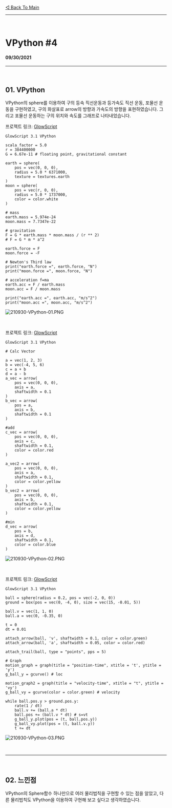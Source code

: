 [◁ Back To Main][backtomain]

---
<br>

# VPython #4
#### 09/30/2021

---

<br>

## 01. VPython
VPython의 sphere를 이용하여 구의 등속 직선운동과 등가속도 직선 운동, 포물선 운동을 구현하였고, 구의 화살표로 arrow의 방향과 가속도의 방향을 표현하였습니다. 그리고 포물선 운동하는 구의 위치와 속도를 그래프로 나타내었습니다.
<br>

프로젝트 링크: [GlowScript][ProjectLink0]
```
GlowScript 3.1 VPython

scala_factor = 5.0
r = 384400000
G = 6.67e-11 # floating point, gravitational constant

earth = sphere(
    pos = vec(0, 0, 0),
    radius = 5.0 * 6371000,
    texture = textures.earth
)
moon = sphere(
    pos = vec(r, 0, 0),
    radius = 5.0 * 1737000,
    color = color.white
)

# mass
earth.mass = 5.974e-24
moon.mass = 7.7347e-22

# gravitation
F = G * earth.mass * moon.mass / (r ** 2)
# F = G * m * a^2

earth.force = F
moon.force = -F

# Newton's Third law
print("earth.force =", earth.force, "N")
print("moon.force =", moon.force, "N")

# acceleration f=ma
earth.acc = F / earth.mass
moon.acc = F / moon.mass

print("earth.acc =", earth.acc, "m/s^2")
print("moon.acc =", moon.acc, "m/s^2")
```
![210930-VPython-01.PNG](../../static/210930-VPython-01.PNG "210930-VPython-01")

<br>

프로젝트 링크: [GlowScript][ProjectLink1]
```
GlowScript 3.1 VPython

# Calc Vector

a = vec(1, 2, 3)
b = vec(-4, 5, 6)
c = a + b
d = a - b
a_vec = arrow(
    pos = vec(0, 0, 0),
    axis = a,
    shaftwidth = 0.1
)
b_vec = arrow(
    pos = a,
    axis = b,
    shaftwidth = 0.1
)

#add
c_vec = arrow(
    pos = vec(0, 0, 0),
    axis = c,
    shaftwidth = 0.1,
    color = color.red
)

a_vec2 = arrow(
    pos = vec(0, 0, 0),
    axis = a,
    shaftwidth = 0.1,
    color = color.yellow
)
b_vec2 = arrow(
    pos = vec(0, 0, 0),
    axis = b,
    shaftwidth = 0.1,
    color = color.yellow
)

#min
d_vec = arrow(
    pos = b,
    axis = d,
    shaftwidth = 0.1,
    color = color.blue
)
```
![210930-VPython-02.PNG](../../static/210930-VPython-02.PNG "210930-VPython-02")

<br>

프로젝트 링크: [GlowScript][ProjectLink2]
```
GlowScript 3.1 VPython

ball = sphere(radius = 0.2, pos = vec(-2, 0, 0))
ground = box(pos = vec(0, -4, 0), size = vec(15, -0.01, 5))

ball.v = vec(1, 1, 0)
ball.a = vec(0, -0.35, 0)

t = 0
dt = 0.01

attach_arrow(ball, 'v', shaftwidth = 0.1, color = color.green)
attach_arrow(ball, 'a', shaftwidth = 0.05, color = color.red)

attach_trail(ball, type = "points", pps = 5)

# Graph
motion_graph = graph(title = "position-time", xtitle = 't', ytitle = 'y')
g_ball_y = gcurve() # loc

motion_graph2 = graph(title = "velocity-time", xtitle = "t", ytitle = 'vy')
g_ball_vy = gcurve(color = color.green) # velocity

while ball.pos.y > ground.pos.y:
    rate(1 / dt)
    ball.v += (ball.a * dt)
    ball.pos += (ball.v * dt) # s=vt
    g_ball_y.plot(pos = (t, ball.pos.y))
    g_ball_vy.plot(pos = (t, ball.v.y))
    t += dt
```
![210930-VPython-03.PNG](../../static/210930-VPython-03.PNG "210930-VPython-03")

<br>


---

<br>

## 02. 느낀점
VPython의 Sphere함수 하나만으로 여러 물리법칙을 구현할 수 있는 점을 알았고, 다른 물리법칙도 VPython을 이용하여 구현해 보고 싶다고 생각하였습니다.

[ProjectLink0]: https://glowscript.org/#/user/giyukim/folder/MyPrograms/program/210930-1 "Project Link"
[ProjectLink1]: https://glowscript.org/#/user/giyukim/folder/MyPrograms/program/210930-2 "Project Link"
[ProjectLink2]: https://glowscript.org/#/user/giyukim/folder/MyPrograms/program/210930-3 "Project Link"

[backtomain]: ../../README.md "Back To Main Page"